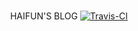 <p align="center">
<br/>
   HAIFUN'S BLOG
<a href="https://travis-ci.com/github/haifuncn/haifuncn.github.io" target="_blank" style="display:inline-block" class="not-print"><img src="https://api.travis-ci.com/haifuncn/haifuncn.github.io.svg?branch=master" alt="Travis-CI"></a>
</p>
